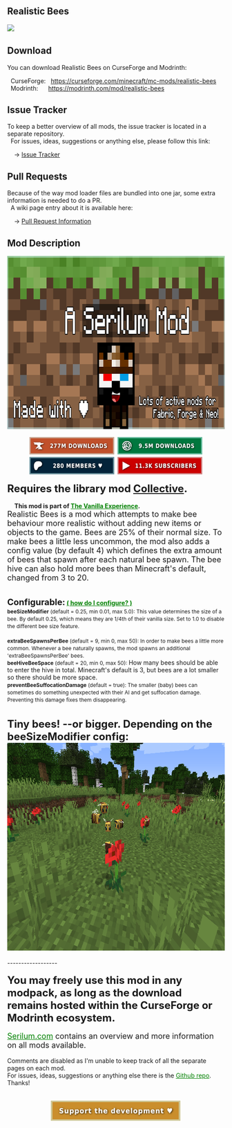 <h2>Realistic Bees</h2>

<p><a href="https://github.com/Serilum/Realistic-Bees"><img src="https://serilum.com/assets/data/logo/realistic-bees.gif"></a></p><h2>Download</h2>

<p>You can download Realistic Bees on CurseForge and Modrinth:</p><p>&nbsp;&nbsp;CurseForge: &nbsp;&nbsp;<a href="https://curseforge.com/minecraft/mc-mods/realistic-bees">https://curseforge.com/minecraft/mc-mods/realistic-bees</a><br>&nbsp;&nbsp;Modrinth: &nbsp;&nbsp;&nbsp;&nbsp;&nbsp;<a href="https://modrinth.com/mod/realistic-bees">https://modrinth.com/mod/realistic-bees</a></p>

<h2>Issue Tracker</h2>

<p>To keep a better overview of all mods, the issue tracker is located in a separate repository.<br>&nbsp;&nbsp;For issues, ideas, suggestions or anything else, please follow this link:</p>

<p>&nbsp;&nbsp;&nbsp;&nbsp;-> <a href="https://serilum.com/url/issue-tracker">Issue Tracker</a></p>

<h2>Pull Requests</h2>

<p>Because of the way mod loader files are bundled into one jar, some extra information is needed to do a PR.<br>&nbsp;&nbsp;A wiki page entry about it is available here:</p>

<p>&nbsp;&nbsp;&nbsp;&nbsp;-> <a href="https://serilum.com/url/pull-requests">Pull Request Information</a></p>

<h2>Mod Description</h2>

<p style="text-align:center"><a href="https://serilum.com/" rel="nofollow"><img src="https://github.com/Serilum/.cdn/raw/main/description/header/header.png" alt="" width="838" height="400"></a></p>

<p style="text-align:center"><a href="https://curseforge.com/members/serilum/projects" rel="nofollow"><img src="https://raw.githubusercontent.com/Serilum/.data-workflow/main/badges/svg/curseforge.svg" width="200"></a> <a href="https://modrinth.com/user/Serilum" rel="nofollow"><img src="https://raw.githubusercontent.com/Serilum/.data-workflow/main/badges/svg/modrinth.svg" width="200"></a> <a href="https://patreon.com/serilum" rel="nofollow"><img src="https://raw.githubusercontent.com/Serilum/.data-workflow/main/badges/svg/patreon.svg" width="200"></a> <a href="https://youtube.com/@serilum" rel="nofollow"><img src="https://raw.githubusercontent.com/Serilum/.data-workflow/main/badges/svg/youtube.svg" width="200"></a></p>

<p><strong><span style="font-size:24px">Requires the library mod&nbsp;<a style="font-size:24px" href="https://curseforge.com/minecraft/mc-mods/collective" rel="nofollow">Collective</a>.</span></strong><br><br> <strong>&nbsp; &nbsp; &nbsp;This mod is part of <span style="color:#008000"><a style="color:#008000" href="https://curseforge.com/minecraft/modpacks/the-vanilla-experience" rel="nofollow">The Vanilla Experience</a></span>.</strong><br><span style="font-size:18px">Realistic Bees is a mod which attempts to make bee behaviour more realistic without adding new items or objects to the game. Bees are 25% of their normal size. To make bees a little less uncommon, the mod also adds a config value (by default 4) which defines the extra amount of bees that spawn after each natural bee spawn. The bee hive can also hold more bees than Minecraft's default, changed from 3 to 20.</span><span style="font-size:18px"><br></span><br><br><strong><span style="font-size:20px">Configurable:</span> <span style="color:#008000;font-size:14px"><a style="color:#008000" href="https://github.com/Serilum/.information/wiki/how-to-configure-mods" rel="nofollow">(&nbsp;how do I configure?&nbsp;)</a></span><br></strong><span style="font-size:12px"><strong>beeSizeModifier</strong>&nbsp;(default = 0.25, min 0.01, max 5.0): This value determines the size of a bee. By default 0.25, which means they are 1/4th of their vanilla size. Set to 1.0 to disable the different bee size feature.</span><span style="font-size:10px"><span style="font-size:12px"><br><br><strong>extraBeeSpawnsPerBee</strong>&nbsp;(default = 9, min 0, max 50): In order to make bees a little more common. Whenever a bee naturally spawns, the mod spawns an additional 'extraBeeSpawnsPerBee' bees.<br><strong>beeHiveBeeSpace</strong>&nbsp;(default = 20, min 0, max 50):&nbsp;</span></span>How many bees should be able to enter the hive in total. Minecraft's default is 3, but bees are a lot smaller so there should be more space.<span style="font-size:10px"><span style="font-size:12px"><br><strong>preventBeeSuffocationDamage</strong>&nbsp;(default = true): The smaller (baby) bees can sometimes do something unexpected with their AI and get suffocation damage. Preventing this damage fixes them disappearing.</span><br></span><span style="font-size:10px"><br><span style="font-size:12px"><br><span style="font-size:24px"><strong>Tiny bees! --or bigger. Depending on the beeSizeModifier config:</strong></span><br><picture><img src="https://github.com/Serilum/.cdn/raw/main/projects/realistic-bees/a.png" width="854" height="480"></picture><br></span></span><br>------------------<br><br><span style="font-size:24px"><strong>You may freely use this mod in any modpack, as long as the download remains hosted within the CurseForge or Modrinth ecosystem.</strong></span><br><br><span style="font-size:18px"><a style="font-size:18px;color:#008000" href="https://serilum.com/" rel="nofollow">Serilum.com</a> contains an overview and more information on all mods available.</span><br><br><span style="font-size:14px">Comments are disabled as I'm unable to keep track of all the separate pages on each mod.</span><span style="font-size:14px"><br>For issues, ideas, suggestions or anything else there is the&nbsp;<a style="font-size:14px;color:#008000" href="https://github.com/Serilum/.issue-tracker" rel="nofollow">Github repo</a>. Thanks!</span><span style="font-size:6px"><br><br></span></p>

<p style="text-align:center"><a href="https://serilum.com/donate" rel="nofollow"><img src="https://github.com/Serilum/.cdn/raw/main/description/projects/support.svg" alt="" width="306" height="50"></a></p>
